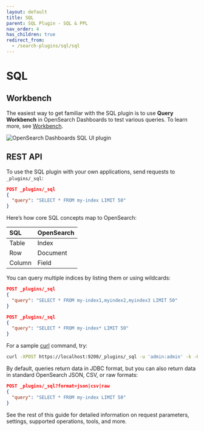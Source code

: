 ```yaml
---
layout: default
title: SQL
parent: SQL Plugin - SQL & PPL
nav_order: 4
has_children: true
redirect_from:
  - /search-plugins/sql/sql
---
```


# SQL

## Workbench

The easiest way to get familiar with the SQL plugin is to use **Query Workbench** in OpenSearch Dashboards to test various queries. To learn more, see [Workbench]({{site.url}}{{site.baseurl}}/search-plugins/sql/workbench/).

![OpenSearch Dashboards SQL UI plugin]({{site.url}}{{site.baseurl}}/images/sql.png)


## REST API

To use the SQL plugin with your own applications, send requests to `_plugins/_sql`:

```json
POST _plugins/_sql
{
  "query": "SELECT * FROM my-index LIMIT 50"
}
```

Here’s how core SQL concepts map to OpenSearch:

SQL | OpenSearch
:--- | :---
Table | Index
Row | Document
Column | Field

You can query multiple indices by listing them or using wildcards:

```json
POST _plugins/_sql
{
  "query": "SELECT * FROM my-index1,myindex2,myindex3 LIMIT 50"
}

POST _plugins/_sql
{
  "query": "SELECT * FROM my-index* LIMIT 50"
}
```

For a sample [curl](https://curl.haxx.se/) command, try:

```bash
curl -XPOST https://localhost:9200/_plugins/_sql -u 'admin:admin' -k -H 'Content-Type: application/json' -d '{"query": "SELECT * FROM opensearch_dashboards_sample_data_flights LIMIT 10"}'
```

By default, queries return data in JDBC format, but you can also return data in standard OpenSearch JSON, CSV, or raw formats:

```json
POST _plugins/_sql?format=json|csv|raw
{
  "query": "SELECT * FROM my-index LIMIT 50"
}
```

See the rest of this guide for detailed information on request parameters, settings, supported operations, tools, and more.

